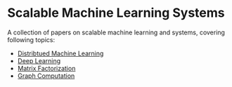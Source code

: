 # Scalable Machine Learning Systems

A collection of papers on scalable machine learning and systems, covering following topics:

- [Distribtued Machine Learning](dist_ml.md)
- [Deep Learning](deep_learning.md)
- [Matrix Factorization](matrix_fact.md)
- [Graph Computation](graph.md) 
 

